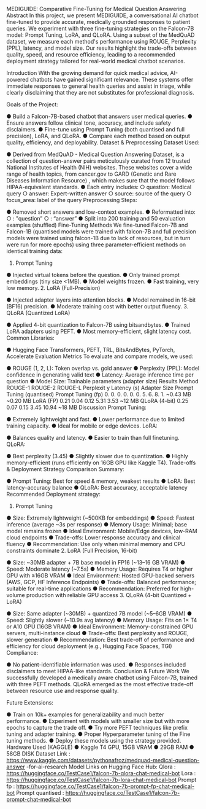 MEDIGUIDE: Comparative Fine-Tuning
for Medical Question Answering
Abstract
In this project, we present MEDIGUIDE, a conversational AI chatbot fine-tuned to provide
accurate, medically grounded responses to patient queries. We experiment with three
fine-tuning strategies on the Falcon-7B model: Prompt Tuning, LoRA, and QLoRA. Using a
subset of the MedQuAD dataset, we measure each method's performance using ROUGE,
Perplexity (PPL), latency, and model size. Our results highlight the trade-offs between quality,
speed, and resource efficiency, leading to a recommended deployment strategy tailored for
real-world medical chatbot scenarios.

Introduction
With the growing demand for quick medical advice, AI-powered chatbots have gained significant
relevance. These systems offer immediate responses to general health queries and assist in
triage, while clearly disclaiming that they are not substitutes for professional diagnosis.

Goals of the Project:

● Build a Falcon-7B-based chatbot that answers user medical queries.
● Ensure answers follow clinical tone, accuracy, and include safety disclaimers.
● Fine-tune using Prompt Tuning (both quantised and full precision), LoRA, and QLoRA.
● Compare each method based on output quality, efficiency, and deployability.
Dataset & Preprocessing
Dataset Used:

● Derived from MedQuAD - Medical Question Answering Dataset, is a collection of
question-answer pairs meticulously curated from 12 trusted National Institutes of Health
(NIH) websites. These websites cover a wide range of health topics, from cancer.gov to
GARD (Genetic and Rare Diseases Information Resource) , which makes sure that the
model follows HIPAA-equivalent standards.
● Each entry includes:
○ question: Medical query
○ answer: Expert-written answer
○ source: source of the query
○ focus_area: label of the query
Preprocessing Steps:

● Removed short answers and low-context examples.
● Reformatted into:
○ <human>: "question”
○ <assistant>: “answer”
● Split into 200 training and 50 evaluation examples (shuffled)
Fine-Tuning Methods
We fine-tuned Falcon-7B and Falcon-1B (quantised models were trained with falcon-7B and full
precision models were trained using falcon-1B due to lack of resources, but in turn were run for
more epochs) using three parameter-efficient methods on identical training data:

1. Prompt Tuning

● Injected virtual tokens before the question.
● Only trained prompt embeddings (tiny size <1MB).
● Model weights frozen.
● Fast training, very low memory.
2. LoRA (Full-Precision)

● Injected adapter layers into attention blocks.
● Model remained in 16-bit (BF16) precision.
● Moderate training cost with better output fluency.
3. QLoRA (Quantized LoRA)

● Applied 4-bit quantization to Falcon-7B using bitsandbytes.
● Trained LoRA adapters using PEFT.
● Most memory-efficient, slight latency cost.
Common Libraries:

● Hugging Face Transformers, PEFT, TRL, BitsAndBytes, PyTorch, Accelerate
Evaluation Metrics
To evaluate and compare models, we used:

● ROUGE (1, 2, L): Token overlap vs. gold answer
● Perplexity (PPL): Model confidence in generating valid text
● Latency: Average inference time per question
● Model Size: Trainable parameters (adapter size)
Results
Method ROUGE-1 ROUGE-2 ROUGE-L Perplexit
y
Latency
(s)
Adapter
Size
Prompt
Tuning
(quantised)
Prompt
Tuning (fp)
0.
0.
0.
0.
0.
0.
5.
6.
8.
1.
~0.43 MB
~0.20 MB
LoRA (FP) 0.21 0.04 0.12 5.31 3.53 ~12 MB
QLoRA (4-bit) 0.25 0.07 0.15 3.45 10.94 ~18 MB
Discussion
Prompt Tuning:

● Extremely lightweight and fast.
● Lower performance due to limited training capacity.
● Ideal for mobile or edge devices.
LoRA:

● Balances quality and latency.
● Easier to train than full finetuning.
QLoRA:

● Best perplexity (3.45)
● Slightly slower due to quantization.
● Highly memory-efficient (runs efficiently on 16GB GPU like Kaggle T4).
Trade-offs & Deployment Strategy
Comparison Summary:

● Prompt Tuning: Best for speed & memory, weakest results
● LoRA: Best latency–accuracy balance
● QLoRA: Best accuracy, acceptable latency
Recommended Deployment strategy:
1. Prompt Tuning

● Size: Extremely lightweight (~500KB for embeddings)
● Speed: Fastest inference (average ~3s per response)
● Memory Usage: Minimal; base model remains frozen
● Ideal Environment: Mobile/Edge devices, low-RAM cloud endpoints
● Trade-offs: Lower response accuracy and clinical fluency
● Recommendation: Use only when minimal memory and CPU constraints dominate
2. LoRA (Full Precision, 16-bit)

● Size: ~30MB adapter + 7B base model in FP16 (~13–16 GB VRAM)
● Speed: Moderate latency (~7.5s)
● Memory Usage: Requires T4 or higher GPU with ≥16GB VRAM
● Ideal Environment: Hosted GPU-backed servers (AWS, GCP, HF Inference Endpoints)
● Trade-offs: Balanced performance; suitable for real-time applications
● Recommendation: Preferred for high-volume production with reliable GPU access
3. QLoRA (4-bit Quantized + LoRA)

● Size: Same adapter (~30MB) + quantized 7B model (~5–6GB VRAM)
● Speed: Slightly slower (~10.9s avg latency)
● Memory Usage: Fits on 1× T4 or A10 GPU (16GB VRAM)
● Ideal Environment: Memory-constrained GPU servers, multi-instance cloud
● Trade-offs: Best perplexity and ROUGE, slower generation
● Recommendation: Best trade-off of performance and efficiency for cloud deployment
(e.g., Hugging Face Spaces, TGI)
Compliance:

● No patient-identifiable information was used.
● Responses included disclaimers to meet HIPAA-like standards.
Conclusion & Future Work
We successfully developed a medically aware chatbot using Falcon-7B, trained with three PEFT
methods. QLoRA emerged as the most effective trade-off between resource use and response
quality.

Future Extensions:

● Train on 10k+ examples for generalizability and much better performance.
● Experiment with models with smaller size but with more epochs to capture the trade off.
● Try more PEFT techniques like prefix tuning and adapter training.
● Proper Hyperparameter tuning of the Fine tuning methods.
● Deploy these models using the strategy provided.
Hardware Used (KAGGLE)
● Kaggle T4 GPU, 15GB VRAM
● 29GB RAM
● 58GB DISK
Dataset Link :
https://www.kaggle.com/datasets/pythonafroz/medquad-medical-question-answer
-for-ai-research
Model Links on Hugging Face Hub:
Qlora : https://huggingface.co/TestCase1/falcon-7b-qlora-chat-medical-bot
Lora : https://huggingface.co/TestCase1/falcon-7b-lora-chat-medical-bot
Prompt fp : https://huggingface.co/TestCase1/falcon-7b-prompt-fp-chat-medical-bot
Prompt quantised : https://huggingface.co/TestCase1/falcon-7b-prompt-chat-medical-bot
